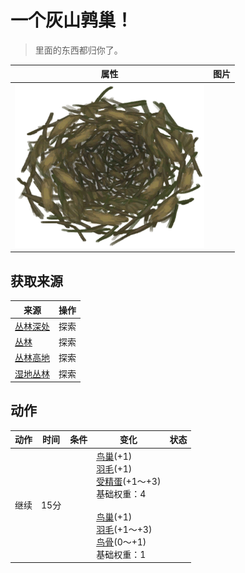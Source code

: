 # 一个灰山鹑巢！  
> 里面的东西都归你了。  
  
  属性  |   图片   
 ----  |  ----:   
   |  ![](Sprite/Nest.png)   
  
## 获取来源  
来源  |  操作  
----  |  ----  
[丛林深处](DeepJungle.md)  |  探索  
[丛林](Jungle.md)  |  探索  
[丛林高地](JungleHighlands.md)  |  探索  
[湿地丛林](Wetlands.md)  |  探索  
## 动作  
动作  |  时间  |  条件  |  变化  |  状态  
----  |  ----  |  ----  |  ----  |  ----  
继续<br>  |  15分  |    |  [鸟巢](Nest.md)(+1)<br>[羽毛](Feathers.md)(+1)<br>[受精蛋](EggPartridgeFertilized.md)(+1～+3)<br>基础权重：4<br><br>[鸟巢](Nest.md)(+1)<br>[羽毛](Feathers.md)(+1～+3)<br>[鸟骨](BonesBird.md)(0～+1)<br>基础权重：1<br>  |    
